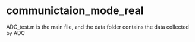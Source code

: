 # communictaion_mode_real

ADC_test.m is the main file, and the data folder contains the data collected by ADC
